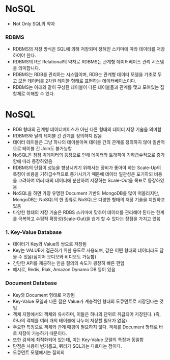 <h1> NoSQL </h1>

- Not Only SQL의 약자


<h3> RDBMS </h3>

- RDBMS의 저장 방식은 SQL에 의해 저장되며 정해진 스키마에 따라 데이터를 저장하여야 한다.
- RDBMS의 R은 Relational의 약자로 RDBMS는 관계형 데이터베이스 관리 시스템을 의미합니다.
- RDBMS는 RDB를 관리하는 시스템이며, RDB는 관계형 데이터 모델을 기초로 두고 모든 데이터를 2차원 테이블 형태로 표현하는 데이터베이스이다.
- RDBMS는 아래와 같이 구성된 테이블이 다른 테이블들과 관계를 맺고 모여있는 집합체로 이해할 수 있다. 

<h1> NoSQL </h1>

- RDB 형태의 관계형 데이터베이스가 아닌 다른 형태의 데이터 저장 기술을 의미함
- RDBMS와 달리 테이블 간 관계를 정의하지 않음
- 데이터 테이블은 그냥 하나의 테이블이며 테이블 간의 관계를 정의하지 않아 일반적으로 테이블 간 Join도 불가능함
- NoSQL은 점점 빅데이터의 등장으로 인해 데이터와 트래픽이 기하급수적으로 증가함에 따라 등장하였음
- RDBMS의 단점이 성능을 향상시키기 위해서는 장비가 좋아야 하는 Scale-Up의 특징이 비용을 기하급수적으로 증가시키기 때문에 데이터 일관성은 포기하되 비용을 고려하여 여러 대의 데이터에 분산하여 저장하는 Scale-Out을 목표로 등장하였음
- NoSQL을 하면 가장 유명한 Document 기반의 MongoDB를 많이 떠올리지만, MongoDB는 NoSQL의 한 종류로 NoSQL은 다양한 형태의 저장 기술을 지원하고 있음
- 다양한 형태의 저장 기술은 RDBS 스키마에 맞추어 데이터를 관리해야 된다는 한계를 극복하고 수평적 확장성(Scale-Out)을 쉽게 할 수 있다는 장점을 가지고 있음

<h3> 1. Key-Value Database </h3>

- 데이터가 Key와 Value의 쌍으로 저장됨
- Key는 VALUE에 접근하기 위한 용도로 사용되며, 값은 어떤 형태의 데이터라도 담을 수 있음(심지어 오디오와 비디오도 가능함)
- 간단한 API를 제공하는 만큼 질의의 속도가 굉장히 빠른 편임
- 예시로, Redis, Riak, Amazon Dynamo DB 등이 있음

<h3> Document Database </h3>

- Key와 Document 형태로 저장됨
- Key-Value 모델과 다른 점은 Value가 계층적인 형태의 도큐먼트로 저장된다는 것임
- 객체 지향에서의 객체와 유사하며, 이들은 하나의 단위로 취급되어 저장된다. (즉, 하나의 객체를 여러 개의 테이블에 나누어 저장할 필요가 없음)
- 주요한 특징으로 객체와 관계 매핑이 필요하지 않다. 객체를 Document 형태로 바로 저장이 가능하기 때문이다.
- 또한 검색에 최적화되어 있는데, 이는 Key-Value 모델의 특징과 동일함
- 단점은 사용이 번거롭고, 쿼리가 SQL과는 다르다는 점이다.
- 도큐먼트 모델에서는 질의의 
